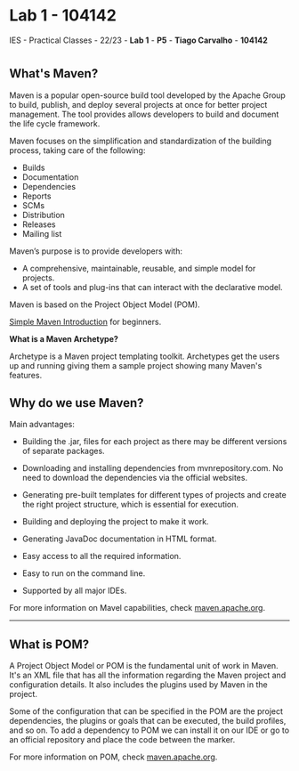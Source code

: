 # Lab 1 - 104142

IES - Practical Classes - 22/23 - **Lab 1** - **P5** - **Tiago Carvalho** - **104142**

# 

## What's Maven?

Maven is a popular open-source build tool developed by the Apache Group to build, publish, and deploy several projects at once for better project management. The tool provides allows developers to build and document the life cycle framework.

Maven focuses on the simplification and standardization of the building process, taking care of the following:

- Builds
- Documentation
- Dependencies
- Reports 
- SCMs
- Distribution
- Releases
- Mailing list

Maven’s purpose is to provide developers with:

- A comprehensive, maintainable, reusable, and simple model for projects.
- A set of tools and plug-ins that can interact with the declarative model.

Maven is based on the Project Object Model (POM).

[Simple Maven Introduction](simplilearn.com/tutorials/maven-tutorial) for beginners. 

**What is a Maven Archetype?**

Archetype is a Maven project templating toolkit. Archetypes get the users up and running giving them a sample project showing many Maven's features.

## Why do we use Maven?

Main advantages:

- Building the .jar, files for each project as there may be different versions of separate packages.

- Downloading and installing dependencies from mvnrepository.com. No need to download the dependencies via the official websites.

- Generating pre-built templates for different types of projects and create the right project structure, which is essential for execution.

- Building and deploying the project to make it work.

- Generating JavaDoc documentation in HTML format.

  

- Easy access to all the required information.

- Easy to run on the command line.

- Supported by all major IDEs.

For more information on Mavel capabilities, check [maven.apache.org](https://maven.apache.org/what-is-maven.html).

---

## What is POM?

A Project Object Model or POM is the fundamental unit of work in Maven. It's an XML file that has all the information regarding the Maven project and configuration details. It also includes the plugins used by Maven in the project.

Some of the configuration that can be specified in the POM are the project dependencies, the plugins or goals that can be executed, the build profiles, and so on. To add a dependency to POM we can install it on our IDE or go to an official repository and place the code between the marker.

For more information on POM, check [maven.apache.org](https://maven.apache.org/guides/introduction/introduction-to-the-pom.html).



